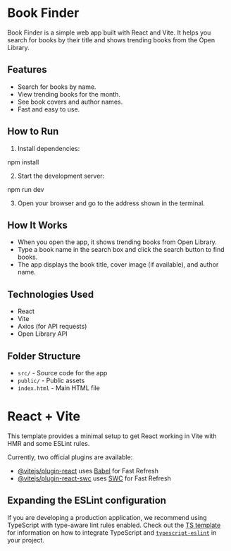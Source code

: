 # Book Finder

Book Finder is a simple web app built with React and Vite. It helps you search for books by their title and shows trending books from the Open Library.

## Features

- Search for books by name.
- View trending books for the month.
- See book covers and author names.
- Fast and easy to use.

## How to Run

1. Install dependencies:

npm install

2. Start the development server:

npm run dev

3. Open your browser and go to the address shown in the terminal.

## How It Works

- When you open the app, it shows trending books from Open Library.
- Type a book name in the search box and click the search button to find books.
- The app displays the book title, cover image (if available), and author name.

## Technologies Used

- React
- Vite
- Axios (for API requests)
- Open Library API

## Folder Structure

- `src/` - Source code for the app
- `public/` - Public assets
- `index.html` - Main HTML file

















# React + Vite

This template provides a minimal setup to get React working in Vite with HMR and some ESLint rules.

Currently, two official plugins are available:

- [@vitejs/plugin-react](https://github.com/vitejs/vite-plugin-react/blob/main/packages/plugin-react) uses [Babel](https://babeljs.io/) for Fast Refresh
- [@vitejs/plugin-react-swc](https://github.com/vitejs/vite-plugin-react/blob/main/packages/plugin-react-swc) uses [SWC](https://swc.rs/) for Fast Refresh

## Expanding the ESLint configuration

If you are developing a production application, we recommend using TypeScript with type-aware lint rules enabled. Check out the [TS template](https://github.com/vitejs/vite/tree/main/packages/create-vite/template-react-ts) for information on how to integrate TypeScript and [`typescript-eslint`](https://typescript-eslint.io) in your project.
